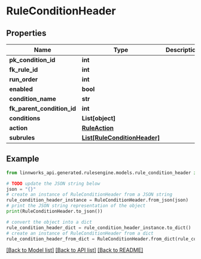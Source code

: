 # RuleConditionHeader


## Properties

Name | Type | Description | Notes
------------ | ------------- | ------------- | -------------
**pk_condition_id** | **int** |  | [optional] 
**fk_rule_id** | **int** |  | [optional] 
**run_order** | **int** |  | [optional] 
**enabled** | **bool** |  | [optional] 
**condition_name** | **str** |  | [optional] 
**fk_parent_condition_id** | **int** |  | [optional] 
**conditions** | **List[object]** |  | [optional] 
**action** | [**RuleAction**](RuleAction.md) |  | [optional] 
**subrules** | [**List[RuleConditionHeader]**](RuleConditionHeader.md) |  | [optional] 

## Example

```python
from linnworks_api.generated.rulesengine.models.rule_condition_header import RuleConditionHeader

# TODO update the JSON string below
json = "{}"
# create an instance of RuleConditionHeader from a JSON string
rule_condition_header_instance = RuleConditionHeader.from_json(json)
# print the JSON string representation of the object
print(RuleConditionHeader.to_json())

# convert the object into a dict
rule_condition_header_dict = rule_condition_header_instance.to_dict()
# create an instance of RuleConditionHeader from a dict
rule_condition_header_from_dict = RuleConditionHeader.from_dict(rule_condition_header_dict)
```
[[Back to Model list]](../README.md#documentation-for-models) [[Back to API list]](../README.md#documentation-for-api-endpoints) [[Back to README]](../README.md)


